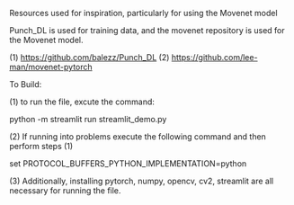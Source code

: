 Resources used for inspiration, particularly for using the Movenet model

Punch_DL is used for training data, and the movenet repository is used for the Movenet model.

(1) https://github.com/balezz/Punch_DL 
(2) https://github.com/lee-man/movenet-pytorch


To Build:

(1) to run the file, excute the command:

python -m streamlit run streamlit_demo.py

(2) If running into problems execute the following command and then perform steps (1)

set PROTOCOL_BUFFERS_PYTHON_IMPLEMENTATION=python

(3) Additionally, installing pytorch, numpy, opencv, cv2, streamlit are all necessary for running the file.
